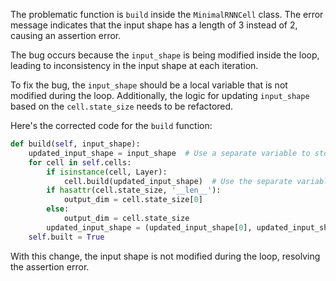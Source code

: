 The problematic function is `build` inside the `MinimalRNNCell` class. The error message indicates that the input shape has a length of 3 instead of 2, causing an assertion error.

The bug occurs because the `input_shape` is being modified inside the loop, leading to inconsistency in the input shape at each iteration.

To fix the bug, the `input_shape` should be a local variable that is not modified during the loop. Additionally, the logic for updating `input_shape` based on the `cell.state_size` needs to be refactored.

Here's the corrected code for the `build` function:

```python
def build(self, input_shape):
    updated_input_shape = input_shape  # Use a separate variable to store the input_shape
    for cell in self.cells:
        if isinstance(cell, Layer):
            cell.build(updated_input_shape)  # Use the separate variable here
        if hasattr(cell.state_size, '__len__'):
            output_dim = cell.state_size[0]
        else:
            output_dim = cell.state_size
        updated_input_shape = (updated_input_shape[0], updated_input_shape[1], output_dim)
    self.built = True
```

With this change, the input shape is not modified during the loop, resolving the assertion error.